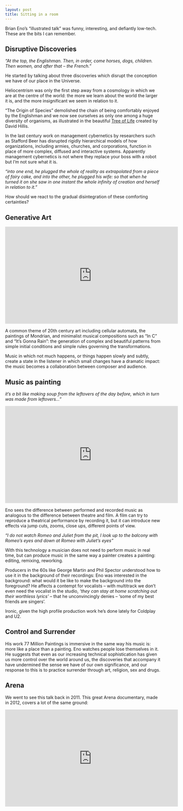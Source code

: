```yaml
---
layout: post
title: Sitting in a room
---
```


Brian Eno’s “illustrated talk” was funny, interesting, and defiantly low-tech. These are the bits I can remember.

## Disruptive Discoveries

*“At the top, the Englishman. Then, in order, come horses, dogs, children. Then women, and after that – the French.”*

He started by talking about three discoveries which disrupt the conception we have of our place in the Universe.

Heliocentrism was only the first step away from a cosmology in which we are at the centre of the world: the more we learn about the world the larger it is, and the more insignificant we seem in relation to it.

“The Origin of Species” demolished the chain of being comfortably enjoyed by the Englishman and we now see ourselves as only one among a huge diversity of organisms, as illustrated in the beautiful [Tree of Life](http://www.zo.utexas.edu/faculty/antisense/DownloadfilesToL.html) created by David Hillis.

In the last century work on management cybernetics by researchers such as Stafford Beer has disrupted rigidly hierarchical models of how organizations, including armies, churches, and corporations, function in place of more complex, diffused and interactive systems. Apparently management cybernetics is not where they replace your boss with a robot but I’m not sure what it is.

*“into one end, he plugged the whole of reality as extrapolated from a piece of fairy cake, and into the other, he plugged his wife: so that when he turned it on she saw in one instant the whole infinity of creation and herself in relation to it.”*

How should we react to the gradual disintegration of these comforting certainties?

## Generative Art

<iframe width="560" height="315" src="https://www.youtube.com/watch?v=fAxHlLK3Oyk" frameborder="0" allowfullscreen></iframe>

A common theme of 20th century art including cellular automata, the paintings of Mondrian, and minimalist musical compositions such as “In C” and “It’s Gonna Rain”: the generation of complex and beautiful patterns from simple initial conditions and simple rules governing the transformations.

Music in which not much happens, or things happen slowly and subtly, create a state in the listener in which small changes have a dramatic impact: the music becomes a collaboration between composer and audience.

## Music as painting

*it’s a bit like making soup from the leftovers of the day before, which in turn was made from leftovers…”*

<iframe width="560" height="315" src="https://www.youtube.com/watch?v=fH0ml4yp-Rs" frameborder="0" allowfullscreen></iframe>

Eno sees the difference between performed and recorded music as analogous to the difference between theatre and film. A film can try to reproduce a theatrical performance by recording it, but it can introduce new effects via jump cuts, zooms, close ups, different points of view.

*“I do not watch Romeo and Juliet from the pit, I look up to the balcony with Romeo’s eyes and down at Romeo with Juliet’s eyes”*

With this technology a musician does not need to perform music in real time, but can produce music in the same way a painter creates a painting: editing, remixing, reworking.

Producers in the 60s like George Martin and Phil Spector understood how to use it in the background of their recordings: Eno was interested in the background: what would it be like to make the background into the foreground? He affects a contempt for vocalists – with multitrack we don’t even need the vocalist in the studio, *‘they can stay at home scratching out their worthless lyrics’* – that he unconvincingly denies – ‘some of my best friends are singers’.

Ironic, given the high profile production work he’s done lately for Coldplay and U2.

## Control and Surrender

His work 77 Million Paintings is immersive in the same way his music is: more like a place than a painting. Eno watches people lose themselves in it. He suggests that even as our increasing technical sophistication has given us more control over the world around us, the discoveries that accompany it have undermined the sense we have of our own significance, and our response to this is to practice surrender through art, religion, sex and drugs.

## Arena

We went to see this talk back in 2011. This great Arena documentary, made in 2012, covers a lot of the same ground:

<iframe width="560" height="315" src="https://www.youtube.com/watch?v=CPOz5-rcIeA" frameborder="0" allowfullscreen></iframe>
